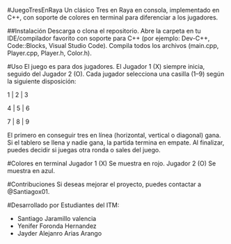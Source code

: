 #JuegoTresEnRaya
Un clásico Tres en Raya en consola, implementado en C++, con soporte de colores en terminal para diferenciar a los jugadores.

##Instalación
Descarga o clona el repositorio.
Abre la carpeta en tu IDE/compilador favorito con soporte para C++ (por ejemplo: Dev-C++, Code::Blocks, Visual Studio Code).
Compila todos los archivos (main.cpp, Player.cpp, Player.h, Color.h).

#Uso
El juego es para dos jugadores.
El Jugador 1 (X) siempre inicia, seguido del Jugador 2 (O).
Cada jugador selecciona una casilla (1–9) según la siguiente disposición:


1 | 2 | 3

4 | 5 | 6

7 | 8 | 9


El primero en conseguir tres en línea (horizontal, vertical o diagonal) gana.
Si el tablero se llena y nadie gana, la partida termina en empate.
Al finalizar, puedes decidir si juegas otra ronda o sales del juego.

#Colores en terminal
Jugador 1 (X) Se muestra en rojo.
Jugador 2 (O) Se muestra en azul.

#Contribuciones
Si deseas mejorar el proyecto, puedes contactar a @Santiagox01.

#Desarrollado por
Estudiantes del ITM:
- Santiago Jaramillo valencia
- Yenifer Foronda Hernandez
- Jayder Alejanro Arias Arango





